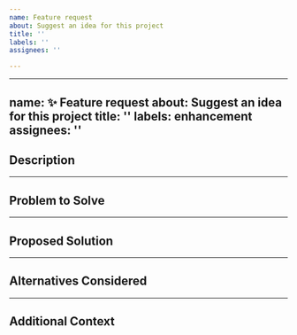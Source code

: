 ```yaml
---
name: Feature request
about: Suggest an idea for this project
title: ''
labels: ''
assignees: ''

---
```


---
name: ✨ Feature request
about: Suggest an idea for this project
title: ''
labels: enhancement
assignees: ''
---

## Description
<!-- A clear and concise description of the feature you'd like to see -->

---

## Problem to Solve
<!-- Why do you need this feature? What problem does it solve? -->

---

## Proposed Solution
<!-- Describe the solution you'd like -->

---

## Alternatives Considered
<!-- Describe any alternative solutions or features you've considered -->

---

## Additional Context
<!-- Add any other context or screenshots about the feature request here -->
